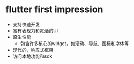 # flutter first impression
- 支持快速开发
- 富有表现力和灵活的UI
- 原生性能
    - 包含许多核心的widget，如滚动、导航、图标和字体等
- 现代的，响应式框架
- 访问本地功能和sdk